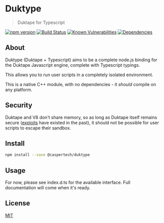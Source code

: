 # Duktype

> Duktape for Typescript

[![npm version](https://badge.fury.io/js/%40caspertech%2Fduktype.svg)](https://badge.fury.io/js/%40caspertech%2Fduktype)
[![Build Status](https://travis-ci.org/CasperTech/duktype.svg?branch=master)](https://travis-ci.org/CasperTech/duktype)
[![Known Vulnerabilities](https://snyk.io/test/npm/@caspertech/duktype/badge.svg)](https://snyk.io/test/npm/@caspertech/duktype)
[![Dependencies](https://david-dm.org/CasperTech/duktype.svg)](https://david-dm.org/CasperTech/duktype.svg)

## About

Duktype (Duktape + Typescript) aims to be a complete node.js binding for the Duktape Javascript engine, complete with Typescript typings.

This allows you to run user scripts in a completely isolated environment.

This is a native C++ module, with no dependencies - it *should* compile on any platform.

## Security

Duktape and V8 don't share memory, so as long as Duktape itself remains secure ([exploits]([https://elakkod.se/blog/write-up-sec-t-2019-mirc2077/]) have existed in the past), it should not be possible for user scripts to escape their sandbox.

## Install

```bash
npm install --save @caspertech/duktype
```

## Usage

For now, please see index.d.ts for the available interface. Full documentation will come when it's ready.

## License

[MIT](http://vjpr.mit-license.org)
